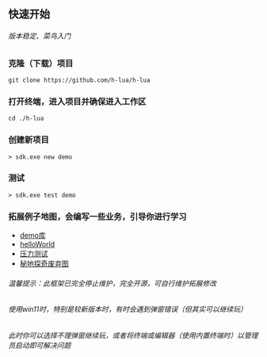 ## 快速开始

###### 版本稳定、菜鸟入门

### 克隆（下载）项目

```
git clone https://github.com/h-lua/h-lua
```

### 打开终端，进入项目并确保进入工作区

```
cd ./h-lua
```

### 创建新项目

```
> sdk.exe new demo
```

### 测试

```
> sdk.exe test demo
```

### 拓展例子地图，会编写一些业务，引导你进行学习

* <a target="_blank" href="https://github.com/h-lua/demo">demo库</a>
* <a target="_blank" href="https://github.com/h-lua/helloworld">helloWorld</a>
* <a target="_blank" href="https://github.com/h-lua/crash">压力测试</a>
* <a target="_blank" href="https://github.com/h-lua/mysterious-land">秘地探奇废弃图</a>

###### 温馨提示：此框架已完全停止维护，完全开源，可自行维护拓展修改
###### 使用win11时，特别是较新版本时，有时会遇到弹窗错误（但其实可以继续玩）
###### 此时你可以选择不理弹窗继续玩，或者将终端或编辑器（使用内置终端时）以管理员启动即可解决问题
